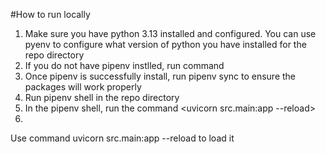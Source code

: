 #How to run locally
1. Make sure you have python 3.13 installed and configured. You can use pyenv to configure what version of python you have installed for the repo directory
2. If you do not have pipenv instlled, run command <pip install pipenv>
3. Once pipenv is successfully install, run pipenv sync to ensure the packages will work properly
4. Run pipenv shell in the repo directory
5. In the pipenv shell, run the command <uvicorn src.main:app --reload>
6. 


Use command 
uvicorn src.main:app --reload 
to load it

